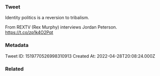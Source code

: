 ### Tweet
Identity politics is a reversion to tribalism. 

From REXTV (Rex Murphy) interviews Jordan Peterson. https://t.co/zp1k4O2Pqt

### Metadata
Tweet ID: 1519770526998310913
Created At: 2022-04-28T20:08:24.000Z

### Related

